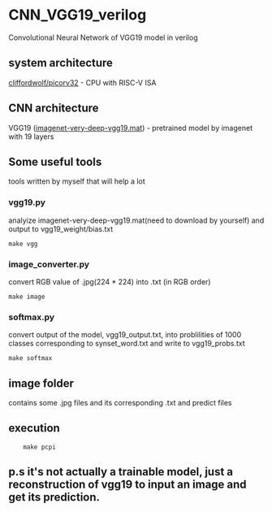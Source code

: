 # CNN_VGG19_verilog

Convolutional Neural Network of VGG19 model in verilog

## system architecture

[cliffordwolf/picorv32](https://github.com/cliffordwolf/picorv32) - CPU with RISC-V ISA

## CNN architecture

VGG19 ([imagenet-very-deep-vgg19.mat](http://www.vlfeat.org/matconvnet/models/imagenet-vgg-verydeep-19.mat)) - pretrained model by imagenet with 19 layers

## Some useful tools

tools written by myself that will help a lot 

### vgg19.py

analyize imagenet-very-deep-vgg19.mat(need to download by yourself) and output to vgg19_weight/bias.txt

```
make vgg
```

### image_converter.py

convert RGB value of .jpg(224 * 224) into .txt (in RGB order)

```
make image
```

### softmax.py

convert output of the model, vgg19_output.txt, into problilities of 1000 classes corresponding to synset_word.txt and write to vgg19_probs.txt

```
make softmax
```

## image folder        

contains some .jpg files and its corresponding .txt and predict files

## execution

```
    make pcpi
```

## p.s it's not actually a trainable model, just a reconstruction of vgg19 to input an image and get its prediction.
